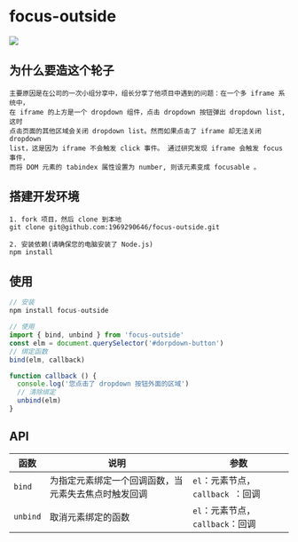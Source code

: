 # focus-outside

![](http://img.shields.io/travis/1969290646/stylus-converter.svg)

## 为什么要造这个轮子

	主要原因是在公司的一次小组分享中，组长分享了他项目中遇到的问题：在一个多 iframe 系统中，
	在 iframe 的上方是一个 dropdown 组件，点击 dropdown 按钮弹出 dropdown list, 这时
	点击页面的其他区域会关闭 dropdown list。然而如果点击了 iframe 却无法关闭 dropdown
	list，这是因为 iframe 不会触发 click 事件。 通过研究发现 iframe 会触发 focus 事件，
	而将 DOM 元素的 tabindex 属性设置为 number, 则该元素变成 focusable 。

## 搭建开发环境

```shell
1. fork 项目，然后 clone 到本地
git clone git@github.com:1969290646/focus-outside.git

2. 安装依赖(请确保您的电脑安装了 Node.js)
npm install
```

## 使用

```javascript
// 安装
npm install focus-outside

// 使用
import { bind, unbind } from 'focus-outside'
const elm = document.querySelector('#dorpdown-button')
// 绑定函数
bind(elm, callback)

function callback () {
  console.log('您点击了 dropdown 按钮外面的区域')
  // 清除绑定
  unbind(elm)
}
```

## API

| 函数  | 说明 | 参数 |
| ---  | ---  | --- |
| `bind ` | 为指定元素绑定一个回调函数，当元素失去焦点时触发回调 | `el`：元素节点，`callback `：回调 |
| `unbind` | 取消元素绑定的函数 | `el`：元素节点，`callback`：回调 |

